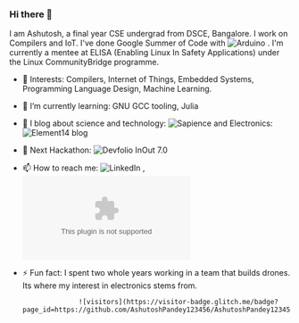 ### Hi there 👋

I am Ashutosh, a final year CSE undergrad from DSCE, Bangalore. I work on Compilers and IoT. I've done Google Summer of Code with ![Arduino](https://github.com/AshutoshPandey123456/micropy-convert) . I'm currently a mentee at ELISA (Enabling Linux In Safety Applications) under the Linux CommunityBridge programme.

- 🔭 Interests: Compilers, Internet of Things, Embedded Systems, Programming Language Design, Machine Learning.
- 🌱 I’m currently learning: GNU GCC tooling, Julia
- 👯 I blog about science and technology: ![Sapience](https://sapience2017.wordpress.com/) and Electronics: ![Element14 blog](https://www.element14.com/community/people/ashutosh_pandey)
- 🤔 Next Hackathon: ![Devfolio InOut 7.0](https://www.hackinout.co/)
- 📫 How to reach me: ![LinkedIn](https://www.linkedin.com/in/ashupdsce/) , ![mailto](ashutoshpandey123456@gmail.com)
- ⚡ Fun fact: I spent two whole years working in a team that builds drones. Its where my interest in electronics stems from.

                    ![visitors](https://visitor-badge.glitch.me/badge?page_id=https://github.com/AshutoshPandey123456/AshutoshPandey123456/blob/main/README.md)
